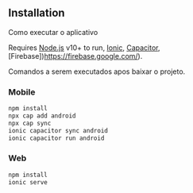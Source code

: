 ## Installation

Como executar o aplicativo

Requires [Node.js](https://nodejs.org/) v10+ to run, [Ionic](https://ionicframework.com/), [Capacitor](https://capacitorjs.com/), [Firebase])https://firebase.google.com/).

Comandos a serem executados apos baixar o projeto.

### Mobile
```sh
npm install
npx cap add android
npx cap sync
ionic capacitor sync android
ionic capacitor run android
```

### Web
```sh
npm install
ionic serve
```